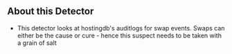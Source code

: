 ## About this Detector

* This detector looks at hostingdb's auditlogs for swap events. Swaps can either be the cause or cure - hence this suspect needs to be taken with a grain of salt